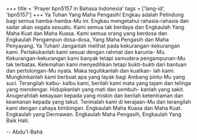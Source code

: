 +++
title = 'Prayer bpn5157 in Bahasa Indonesia'
tags = ['lang-id', 'bpn5157']
+++
Ya Tuhan Yang Maha Pengasih! Engkau adalah Pelindung bagi semua hamba-hamba-Mu ini. Engkau mengetahui rahasia-rahasia dan sadar akan segala sesuatu. Kami semua tak berdaya dan Engkaulah Yang Maha Kuat dan Maha Kuasa. Kami semua orang yang berdosa dan Engkaulah Pengampun dosa-dosa, Yang Maha Pengasih dan Maha Penyayang. Ya Tuhan! Janganlah melihat pada kekurangan-kekurangan kami. Perlakukanlah kami sesuai dengan rahmat dan karunia- Mu. Kekurangan-kekurangan kami banyak tetapi samudera pengampunan-Mu tak terbatas. Kelemahan kami menyedihkan tetapi bukti-bukti dari bantuan dan pertolongan-Mu nyata. Maka teguhkanlah dan kuatkan- lah kami. Mungkinkanlah kami berbuat apa yang layak bagi Ambang pintu-Mu yang suci. Terangilah kalbu- kalbu kami, berilah kami mata yang tajam dan telinga yang mendengar. Hidupkanlah yang mati dan sembuh- kanlah yang sakit.
Anugerahilah kekayaan kepada yang miskin dan berilah ketentraman dan keamanan kepada yang takut. Terimalah kami di kerajaan-Mu dan terangilah kami dengan cahaya bimbingan. Engkaulah Maha Kuasa dan Maha Kuat. Engkaulah yang Dermawan. Engkaulah Maha Pengasih, Engkaulah Yang Baik Hati.

-- Abdu'l-Bahá
